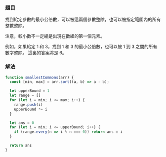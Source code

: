 ### 題目

找到給定參數的最小公倍數，可以被這兩個參數整除，也可以被指定範圍內的所有整數整除。

注意，較小數不一定總是出現在數組的第一個元素。

例如，如果給定 1 和 3，找到 1 和 3 的最小公倍數，也可以被 1 到 3 之間的所有數字整除。 這裏的答案將是 6。

### 解法
```js
function smallestCommons(arr) {
  const [min, max] = arr.sort((a, b) => a - b);

  let upperBound = 1
  let range = []
  for (let i = min; i <= max; i++) {
    range.push(i)
    upperBound *= i
  }

  let ans = 0
  for (let i = min; i <= upperBound; i++) {
    if (range.every(n => i % n === 0)) return ans = i
  }

  return ans
}
```
